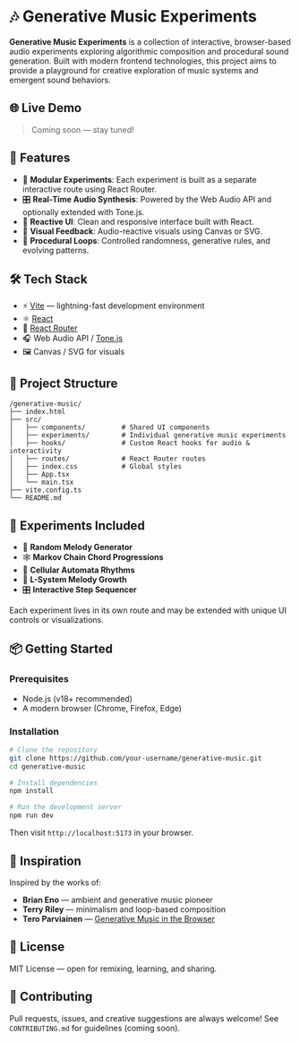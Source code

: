 # 🎶 Generative Music Experiments

**Generative Music Experiments** is a collection of interactive, browser-based audio experiments exploring algorithmic composition and procedural sound generation. Built with modern frontend technologies, this project aims to provide a playground for creative exploration of music systems and emergent sound behaviors.

## 🌐 Live Demo

> Coming soon — stay tuned!

## 🚀 Features

- 🎼 **Modular Experiments**: Each experiment is built as a separate interactive route using React Router.
- 🎛️ **Real-Time Audio Synthesis**: Powered by the Web Audio API and optionally extended with Tone.js.
- 🧩 **Reactive UI**: Clean and responsive interface built with React.
- 🎨 **Visual Feedback**: Audio-reactive visuals using Canvas or SVG.
- 🔄 **Procedural Loops**: Controlled randomness, generative rules, and evolving patterns.

## 🛠️ Tech Stack

- ⚡ [Vite](https://vitejs.dev/) — lightning-fast development environment
- ⚛️ [React](https://reactjs.org/)
- 🔀 [React Router](https://reactrouter.com/)
- 🎧 Web Audio API / [Tone.js](https://tonejs.github.io/)
- 🖼️ Canvas / SVG for visuals

## 📁 Project Structure

```text
/generative-music/
├── index.html
├── src/
│   ├── components/         # Shared UI components
│   ├── experiments/        # Individual generative music experiments
│   ├── hooks/              # Custom React hooks for audio & interactivity
│   ├── routes/             # React Router routes
│   ├── index.css           # Global styles
│   ├── App.tsx
│   └── main.tsx
├── vite.config.ts
└── README.md
```

## 🧪 Experiments Included

- 🎲 **Random Melody Generator**
- 🕸️ **Markov Chain Chord Progressions**
- 🔁 **Cellular Automata Rhythms**
- 🌿 **L-System Melody Growth**
- 🎛️ **Interactive Step Sequencer**

Each experiment lives in its own route and may be extended with unique UI controls or visualizations.

## 📦 Getting Started

### Prerequisites

- Node.js (v18+ recommended)
- A modern browser (Chrome, Firefox, Edge)

### Installation

```bash
# Clone the repository
git clone https://github.com/your-username/generative-music.git
cd generative-music

# Install dependencies
npm install

# Run the development server
npm run dev
```

Then visit `http://localhost:5173` in your browser.

## 🧠 Inspiration

Inspired by the works of:

- **Brian Eno** — ambient and generative music pioneer
- **Terry Riley** — minimalism and loop-based composition
- **Tero Parviainen** — [Generative Music in the Browser](https://teropa.info/blog/2016/07/28/javascript-systems-music.html)

## 📃 License

MIT License — open for remixing, learning, and sharing.

## 🙌 Contributing

Pull requests, issues, and creative suggestions are always welcome! See `CONTRIBUTING.md` for guidelines (coming soon).
